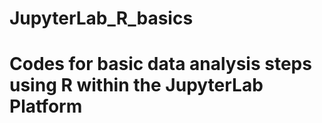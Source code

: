 # JupyterLab_R_basics
# Codes for basic data analysis steps using R within the JupyterLab Platform

